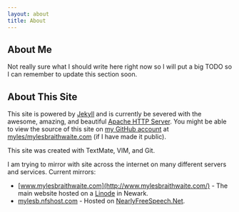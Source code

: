 ```yaml
---
layout: about
title: About
---
```


## About Me

Not really sure what I should write here right now so I will put a big TODO so I can remember to update this section soon.

## About This Site

This site is powered by [Jekyll](http://jekyllrb.com/ "Jekyll - Transform your text into a monster") and is currently be severed with the awesome, amazing, and beautiful [Apache HTTP Server](http://httpd.apache.org/ "Apache HTTP Server - The Number One HTTP Server On The Internet"). You might be able to view the source of this site on [my GitHub account](http://github.com/myles "Myles Braithwaite's GitHub Profile") at [myles/mylesbraithwaite.com](http://github.com/myles/mylesbraithwaite.com) (if I have made it public).

This site was created with TextMate, VIM, and Git.

I am trying to mirror with site across the internet on many different servers and services. Current mirrors:

* [www.mylesbraithwaite.com](http://www.mylesbraithwaite.com/) - The main website hosted on a [Linode](http://linode.com/) in Newark.
* [mylesb.nfshost.com](http://mylesb.nfshost.com/) - Hosted on  [NearlyFreeSpeech.Net](https://www.nearlyfreespeech.net/).